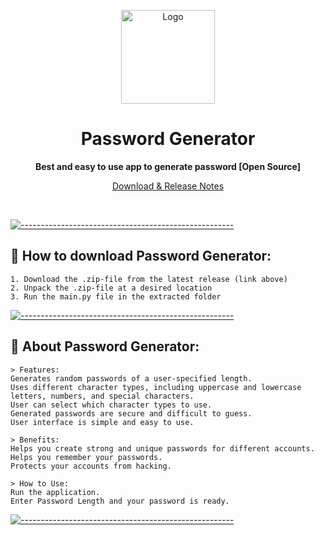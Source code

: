 

<p align="center">
  <img src="https://github.com/nowte/PasswordGenerator/assets/138712109/133dace1-b261-42ca-bb36-528810d2d892" alt="Logo" width="150" height="150" />
</p>
<h1 align="center">Password Generator</h1>

</p>
<p align="center">
  <b>Best and easy to use app to generate password [Open Source]</b>
  
<p align="center">
	<a href="https://github.com/nowte/PasswordGenerator/releases">Download & Release Notes</a>
</p>
<br />

 [![-----------------------------------------------------](https://user-images.githubusercontent.com/56088716/103312593-8a37ff80-49eb-11eb-91d3-75488e21a0a9.png)](#how-to-download-taskbar-groups)

##  🔽 How to download Password Generator:
    1. Download the .zip-file from the latest release (link above)
    2. Unpack the .zip-file at a desired location
    3. Run the main.py file in the extracted folder

[![-----------------------------------------------------](https://user-images.githubusercontent.com/56088716/103312593-8a37ff80-49eb-11eb-91d3-75488e21a0a9.png)](#how-to-download-taskbar-groups)

##  📒 About Password Generator:
    > Features:
    Generates random passwords of a user-specified length.
    Uses different character types, including uppercase and lowercase letters, numbers, and special characters.
    User can select which character types to use.
    Generated passwords are secure and difficult to guess.
    User interface is simple and easy to use.
    
    > Benefits:
    Helps you create strong and unique passwords for different accounts.
    Helps you remember your passwords.
    Protects your accounts from hacking.
    
    > How to Use:
    Run the application.
    Enter Password Length and your password is ready.

[![-----------------------------------------------------](https://user-images.githubusercontent.com/56088716/103312593-8a37ff80-49eb-11eb-91d3-75488e21a0a9.png)](#how-to-download-taskbar-groups)
